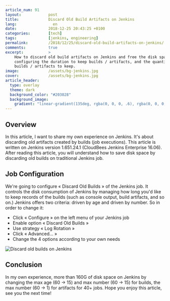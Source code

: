 ```yaml
---
article_num: 91
layout:            post
title:             Discard Old Build Artifacts on Jenkins
lang:                en
date:              2018-12-25 20:43:25 +0100
categories:        [tech]
tags:              [jenkins, engineering]
permalink:         /2018/12/25/discard-old-build-artifacts-on-jenkins/
comments:          true
excerpt:           >
    How to discard old build artifacts on Jenkins and free the disk space by
    configuring the duration to keep builds / artifacts, and the quantity of
    builds / artifacts to keep.
image:             /assets/bg-jenkins.jpg
cover:             /assets/bg-jenkins.jpg
article_header:
  type: overlay
  theme: dark
  background_color: "#203028"
  background_image:
    gradient: "linear-gradient(135deg, rgba(0, 0, 0, .6), rgba(0, 0, 0, .4))"
---
```


## Overview

In this article, I want to share my own experience on Jenkins. It's about
discarding old artifacts created by builds (job executions). This article is
written on Jenkins version 1.651.24.1 (CloudBees Jenkins Enterprise 16.06).
After reading this article, you will understand how to save disk space by
discarding old builds on traditional Jenkins job.

## Job Configuration

We're going to configure « Discard Old Builds » of the Jenkins job. It controls
the disk consumption of Jenkins by managing how long you'd like to keep records
of the builds (such as console output, build artifacts, and so on.) Jenkins
offers two criteria: driven by age and driven by number. So in order to change
it:

- Click « Configure » on the left menu of your Jenkins job
- Enable option « Discard Old Builds »
- Use strategy « Log Rotation »
- Click « Advanced... »
- Change the 4 options according to your own needs

<img src="/assets/20181225-discard-old-builds-on-jenkins.png"
     alt="Discard old builds on Jenkins" />

## Conclusion

In my own experience, more than 160G of disk space on
Jenkins by changing the max age (60 -> 15) and max number (60 -> 15) for
builds, the max number (60 -> 1) for artifacts for 40+ jobs.
Hope you enjoy this article, see you the next time!
